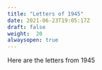 ```yaml
---
title: "Letters of 1945"
date: 2021-06-23T19:05:17Z
draft: false
weight:  20
alwaysopen: true
---
```

Here are the letters from 1945


